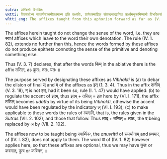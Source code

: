 ```yaml
---
sutra: प्राग्दिशो विभक्तिः
vRtti: दिक्शब्देभ्य सप्तमीपञ्चमीप्रथमाभ्य इति वक्ष्यति, प्रागेतस्माद्दिक् संशब्दनाद्यानित ऊर्ध्वमनुक्रमिष्यामो विभक्तिसंज्ञास्ते वेदितव्याः ॥
vRtti_eng: The affixes taught from this aphorism forward as far as (V. 3. 27) (exclusive) are called _Vibhakti_.
---
```

The affixes herein taught do not change the sense of the word, i.e. they are स्वार्ध affixes which leave to the word their own denotation. The rule (IV. 1. 82), extends no further than this, hence the words formed by these affixes do not produce epithets connoting the sense of the primitive and denoting something else.

Thus (V. 3. 7) declares, that after the words किम् in the ablative there is the affix तसिल्, as कुतः, ततः, यतः ॥

The purpose served by designating these affixes as _Vibhakti_ is (a) to debar the elision of final स् and म् of the affixes as इत् (1. 3. 4). Thus in the affix दानीम् (V. 3. 18), म् is not इत्, had it been so, rule (I. 1. 47) would have applied: (b) to regulate the accent of इदम्, thus इदम् + तसिल् = इतः here by (VI. I. 171), the affix तसिल् becomes _udatta_ by virtue of its being _Vibhakti_, othewise the accent would have been regulated by the indicatory ल् (VI. I. 193); (c) to make applicable to these words the rules of त्यदादि, that is, the rules given in the _Sutras_ (VII. 2. 102), and those that follow. Thus त्यद् + तसिल् = त्यतः, the द being replaced by अ by (VII. 2. 102).

The affixes now to be taught being स्वार्थिकः, the _anuvritti_ of समर्थानाम् and प्रथमाद् of (IV. I. 82), does not apply to them. The word वा of (IV. 1. 82) however applies here, so that these affixes are optional, thus we may have कुतः or कस्मात्, कुत्र or कस्मिन् ॥
